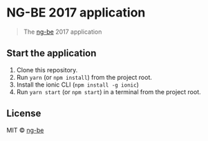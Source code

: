 # NG-BE 2017 application

> The [ng-be](https://ng-be.be) 2017 application


## Start the application

1. Clone this repository.
2. Run `yarn` (or `npm install`) from the project root.
3. Install the ionic CLI (`npm install -g ionic`)
4. Run `yarn start` (or `npm start`) in a terminal from the project root.


## License

MIT © [ng-be](https://github.com/ng-be)
